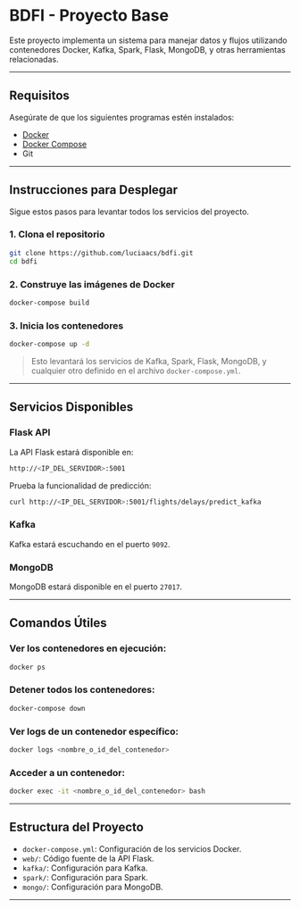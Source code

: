
# BDFI - Proyecto Base

Este proyecto implementa un sistema para manejar datos y flujos utilizando contenedores Docker, Kafka, Spark, Flask, MongoDB, y otras herramientas relacionadas.

---

## **Requisitos**

Asegúrate de que los siguientes programas estén instalados:

- [Docker](https://docs.docker.com/get-docker/)
- [Docker Compose](https://docs.docker.com/compose/install/)
- Git

---

## **Instrucciones para Desplegar**

Sigue estos pasos para levantar todos los servicios del proyecto.

### **1. Clona el repositorio**

```bash
git clone https://github.com/luciaacs/bdfi.git
cd bdfi
```

### **2. Construye las imágenes de Docker**

```bash
docker-compose build
```

### **3. Inicia los contenedores**

```bash
docker-compose up -d
```

> Esto levantará los servicios de Kafka, Spark, Flask, MongoDB, y cualquier otro definido en el archivo `docker-compose.yml`.

---

## **Servicios Disponibles**

### Flask API
La API Flask estará disponible en:
```bash
http://<IP_DEL_SERVIDOR>:5001
```

Prueba la funcionalidad de predicción:
```bash
curl http://<IP_DEL_SERVIDOR>:5001/flights/delays/predict_kafka
```

### Kafka
Kafka estará escuchando en el puerto `9092`.

### MongoDB
MongoDB estará disponible en el puerto `27017`.

---

## **Comandos Útiles**

### Ver los contenedores en ejecución:
```bash
docker ps
```

### Detener todos los contenedores:
```bash
docker-compose down
```

### Ver logs de un contenedor específico:
```bash
docker logs <nombre_o_id_del_contenedor>
```

### Acceder a un contenedor:
```bash
docker exec -it <nombre_o_id_del_contenedor> bash
```

---

## **Estructura del Proyecto**

- `docker-compose.yml`: Configuración de los servicios Docker.
- `web/`: Código fuente de la API Flask.
- `kafka/`: Configuración para Kafka.
- `spark/`: Configuración para Spark.
- `mongo/`: Configuración para MongoDB.

---
